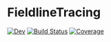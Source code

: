 # FieldlineTracing

[![Dev](https://img.shields.io/badge/docs-dev-blue.svg)](https://bfaber.gitlab.io/FieldlineTracing.jl/dev)
[![Build Status](https://gitlab.com/bfaber/FieldlineTracing.jl/badges/main/pipeline.svg)](https://gitlab.com/bfaber/FieldlineTracing.jl/pipelines)
[![Coverage](https://gitlab.com/bfaber/FieldlineTracing.jl/badges/main/coverage.svg)](https://gitlab.com/bfaber/FieldlineTracing.jl/commits/main)
